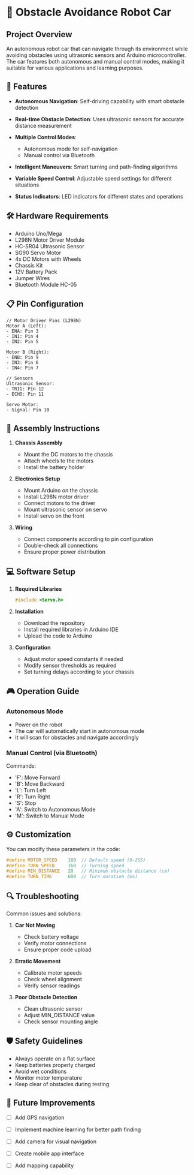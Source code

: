 # 🤖 Obstacle Avoidance Robot Car

## Project Overview
An autonomous robot car that can navigate through its environment while avoiding obstacles using ultrasonic sensors and Arduino microcontroller. The car features both autonomous and manual control modes, making it suitable for various applications and learning purposes.


## 🌟 Features
- **Autonomous Navigation**: Self-driving capability with smart obstacle detection
- **Real-time Obstacle Detection**: Uses ultrasonic sensors for accurate distance measurement
- **Multiple Control Modes**: 
  - Autonomous mode for self-navigation
  - Manual control via Bluetooth
    
- **Intelligent Maneuvers**: Smart turning and path-finding algorithms
- **Variable Speed Control**: Adjustable speed settings for different situations
- **Status Indicators**: LED indicators for different states and operations

## 🛠️ Hardware Requirements
- Arduino Uno/Mega
- L298N Motor Driver Module
- HC-SR04 Ultrasonic Sensor
- SG90 Servo Motor
- 4x DC Motors with Wheels
- Chassis Kit
- 12V Battery Pack
- Jumper Wires
- Bluetooth Module HC-05

## 📋 Pin Configuration
```
// Motor Driver Pins (L298N)
Motor A (Left):
- ENA: Pin 3
- IN1: Pin 4
- IN2: Pin 5

Motor B (Right):
- ENB: Pin 9
- IN3: Pin 6
- IN4: Pin 7

// Sensors
Ultrasonic Sensor:
- TRIG: Pin 12
- ECHO: Pin 11

Servo Motor:
- Signal: Pin 10
```

## 🔧 Assembly Instructions
1. **Chassis Assembly**
   - Mount the DC motors to the chassis
   - Attach wheels to the motors
   - Install the battery holder

2. **Electronics Setup**
   - Mount Arduino on the chassis
   - Install L298N motor driver
   - Connect motors to the driver
   - Mount ultrasonic sensor on servo
   - Install servo on the front

3. **Wiring**
   - Connect components according to pin configuration
   - Double-check all connections
   - Ensure proper power distribution

## 💻 Software Setup
1. **Required Libraries**
   ```cpp
   #include <Servo.h>
   ```

2. **Installation**
   - Download the repository
   - Install required libraries in Arduino IDE
   - Upload the code to Arduino

3. **Configuration**
   - Adjust motor speed constants if needed
   - Modify sensor thresholds as required
   - Set turning delays according to your chassis

## 🎮 Operation Guide
### Autonomous Mode
- Power on the robot
- The car will automatically start in autonomous mode
- It will scan for obstacles and navigate accordingly

### Manual Control (via Bluetooth)
Commands:
- 'F': Move Forward
- 'B': Move Backward
- 'L': Turn Left
- 'R': Turn Right
- 'S': Stop
- 'A': Switch to Autonomous Mode
- 'M': Switch to Manual Mode

## ⚙️ Customization
You can modify these parameters in the code:
```cpp
#define MOTOR_SPEED    180  // Default speed (0-255)
#define TURN_SPEED     160  // Turning speed
#define MIN_DISTANCE   20   // Minimum obstacle distance (cm)
#define TURN_TIME      600  // Turn duration (ms)
```

## 🔍 Troubleshooting
Common issues and solutions:

1. **Car Not Moving**
   - Check battery voltage
   - Verify motor connections
   - Ensure proper code upload

2. **Erratic Movement**
   - Calibrate motor speeds
   - Check wheel alignment
   - Verify sensor readings

3. **Poor Obstacle Detection**
   - Clean ultrasonic sensor
   - Adjust MIN_DISTANCE value
   - Check sensor mounting angle

## 🛡️ Safety Guidelines
- Always operate on a flat surface
- Keep batteries properly charged
- Avoid wet conditions
- Monitor motor temperature
- Keep clear of obstacles during testing

## 🔄 Future Improvements
- [ ] Add GPS navigation
- [ ] Implement machine learning for better path finding
- [ ] Add camera for visual navigation
- [ ] Create mobile app interface
- [ ] Add mapping capability

